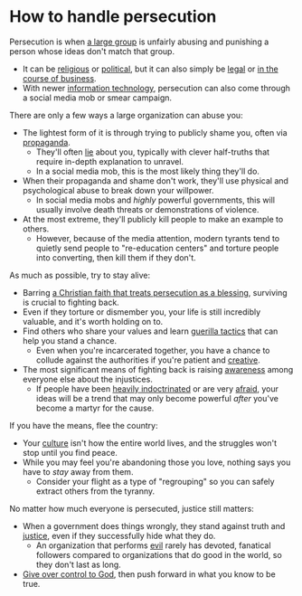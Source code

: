 
# How to handle persecution

Persecution is when [a large group](groupslarge.md) is unfairly abusing and punishing a person whose ideas don't match that group.

- It can be [religious](religion.md) or [political](politics-systems.md), but it can also simply be [legal](legal-doctrines.md) or [in the course of business](business.md).
- With newer [information technology](computers.md), persecution can also come through a social media mob or smear campaign.

There are only a few ways a large organization can abuse you:

- The lightest form of it is through trying to publicly shame you, often via [propaganda](stories-storytellers.md).
  - They'll often [lie](people-lying.md) about you, typically with clever half-truths that require in-depth explanation to unravel.
  - In a social media mob, this is the most likely thing they'll do.
- When their propaganda and shame don't work, they'll use physical and psychological abuse to break down your willpower.
  - In social media mobs and *highly* powerful governments, this will usually involve death threats or demonstrations of violence.
- At the most extreme, they'll publicly kill people to make an example to others.
  - However, because of the media attention, modern tyrants tend to quietly send people to "re-education centers" and torture people into converting, then kill them if they don't.

As much as possible, try to stay alive:

- Barring [a Christian faith that treats persecution as a blessing](hardship-persecution-church.md), surviving is crucial to fighting back.
- Even if they torture or dismember you, your life is still incredibly valuable, and it's worth holding on to.
- Find others who share your values and learn [guerilla tactics](people-conflicts-war.md) that can help you stand a chance.
  - Even when you're incarcerated together, you have a chance to collude against the authorities if you're patient and [creative](mind-creativity.md).
- The most significant means of fighting back is raising [awareness](awareness.md) among everyone else about the injustices.
  - If people have been [heavily indoctrinated](cults.md) or are very [afraid](mind-feelings-fear.md), your ideas will be a trend that may only become powerful *after* you've become a martyr for the cause.

If you have the means, flee the country:

- Your [culture](culture.md) isn't how the entire world lives, and the struggles won't stop until you find peace.
- While you may feel you're abandoning those you love, nothing says you have to *stay* away from them.
  - Consider your flight as a type of "regrouping" so you can safely extract others from the tyranny.

No matter how much everyone is persecuted, justice still matters:

- When a government does things wrongly, they stand against truth and [justice](morality-justice.md), even if they successfully hide what they do.
  - An organization that performs [evil](morality-evil.md) rarely has devoted, fanatical followers compared to organizations that do good in the world, so they don't last as long.
- [Give over control to God](spiritual-exercises-prayer.md), then push forward in what you know to be true.
